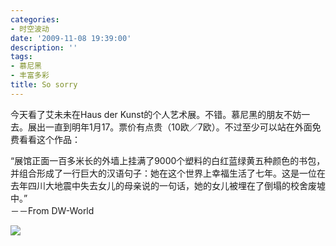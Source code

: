 ```yaml
---
categories:
- 时空波动
date: '2009-11-08 19:39:00'
description: ''
tags:
- 慕尼黑
- 丰富多彩
title: So sorry
---
```

今天看了艾未未在Haus der Kunst的个人艺术展。不错。慕尼黑的朋友不妨一去。展出一直到明年1月17。票价有点贵（10欧／7欧）。不过至少可以站在外面免费看看这个作品：  
  
“展馆正面一百多米长的外墙上挂满了9000个塑料的白红蓝绿黄五种颜色的书包，并组合形成了一行巨大的汉语句子：她在这个世界上幸福生活了七年。这是一位在去年四川大地震中失去女儿的母亲说的一句话，她的女儿被埋在了倒塌的校舍废墟中。”  
－－From DW\-World  
  
[![](http://boke9cheng.files.wordpress.com/2009/11/04783418_100.jpg)](http://boke9cheng.files.wordpress.com/2009/11/04783418_100.jpg)  
  


